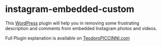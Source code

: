 # instagram-embedded-custom
This [WordPress](https://wordpress.org) plugin will help you in removing some frustrating description and comments from embedded Instagram photos and videos.

Full Plugin explanation is available on [TeodoroPICCINNI.com](https://www.teodoropiccinni.com/en/works/wordpress/wordpress-plugins/instagram-embedded-custom)